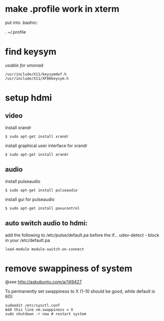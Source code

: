 # make .profile work in xterm

put into .bashrc:

  . ~/.profile

# find keysym
*usable for xmonad*

	/usr/include/X11/keysymdef.h
	/usr/include/X11/XF86keysym.h 

# setup hdmi

## video

install xrandr

	$ sudo apt-get install xrandr

install graphical user interface for xrandr

	$ sudo apt-get install arandr

## audio

install pulseaudio

	$ sudo apt-get install pulseaudio

install gui for pulseaudio

	$ sudo apt-get install pavucontrol



## auto switch audio to hdmi:

add the following to /etc/pulse/default.pa
before the if... udev-detect - block in your /etc/default.pa
  
	load-module module-switch-on-connect

# remove swappiness of system

@see http://askubuntu.com/a/149427

To permanently set swappiness to X (1-10 should be good, while default is 60):

	sudoedit /etc/sysctl.conf
	Add this line vm.swappiness = X
	sudo shutdown -r now # restart system

